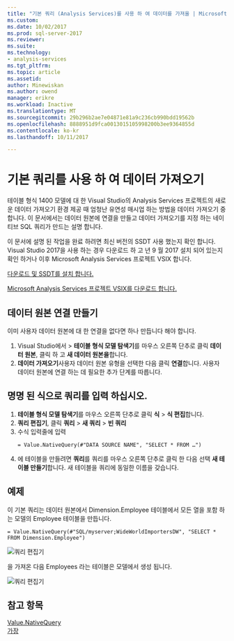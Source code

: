 ```yaml
---
title: "기본 쿼리 (Analysis Services)를 사용 하 여 데이터를 가져올 | Microsoft Docs"
ms.custom: 
ms.date: 10/02/2017
ms.prod: sql-server-2017
ms.reviewer: 
ms.suite: 
ms.technology:
- analysis-services
ms.tgt_pltfrm: 
ms.topic: article
ms.assetid: 
author: Minewiskan
ms.author: owend
manager: erikre
ms.workload: Inactive
ms.translationtype: MT
ms.sourcegitcommit: 29b296b2ae7e04871e81a9c236cb990bdd19562b
ms.openlocfilehash: 8888951d9fca0013015105998200b3ee9364855d
ms.contentlocale: ko-kr
ms.lasthandoff: 10/11/2017

---
```

# <a name="import-data-by-using-a-native-query"></a>기본 쿼리를 사용 하 여 데이터 가져오기

테이블 형식 1400 모델에 대 한 Visual Studio의 Analysis Services 프로젝트의 새로운 데이터 가져오기 환경 제공 때 엄청난 유연성 매시업 하는 방법을 데이터 가져오기 중 합니다. 이 문서에서는 데이터 원본에 연결을 만들고 데이터 가져오기를 지정 하는 네이티브 SQL 쿼리가 만드는 설명 합니다.

이 문서에 설명 된 작업을 완료 하려면 최신 버전의 SSDT 사용 했는지 확인 합니다. Visual Studio 2017을 사용 하는 경우 다운로드 하 고 년 9 월 2017 설치 되어 있는지 확인 하거나 이후 Microsoft Analysis Services 프로젝트 VSIX 합니다.

[다운로드 및 SSDT를 설치 합니다.](../../ssdt/download-sql-server-data-tools-ssdt.md)

[Microsoft Analysis Services 프로젝트 VSIX를 다운로드 합니다.](https://marketplace.visualstudio.com/items?itemName=ProBITools.MicrosoftAnalysisServicesModelingProjects)

## <a name="create-a-datasource-connection"></a>데이터 원본 연결 만들기
이미 사용자 데이터 원본에 대 한 연결을 없다면 하나 만듭니다 해야 합니다.

1. Visual Studio에서 > **테이블 형식 모델 탐색기**를 마우스 오른쪽 단추로 클릭 **데이터 원본**, 클릭 하 고 **새 데이터 원본을**합니다.
2. **데이터 가져오기**사용자 데이터 원본 유형을 선택한 다음 클릭 **연결**합니다. 사용자 데이터 원본에 연결 하는 데 필요한 추가 단계를 따릅니다.


## <a name="enter-a-query-as-a-named-expression"></a>명명 된 식으로 쿼리를 입력 하십시오.
1. **테이블 형식 모델 탐색기**를 마우스 오른쪽 단추로 클릭 **식** > **식 편집**합니다.
2. **쿼리 편집기**, 클릭 **쿼리** > **새 쿼리** > **빈 쿼리**
3. 수식 입력줄에 입력
    ```
    = Value.NativeQuery(#"DATA SOURCE NAME", "SELECT * FROM …")
    ```
4. 에 테이블을 만들려면 **쿼리**를 쿼리를 마우스 오른쪽 단추로 클릭 한 다음 선택 **새 테이블 만들기**합니다. 새 테이블을 쿼리에 동일한 이름을 갖습니다.


## <a name="example"></a>예제
이 기본 쿼리는 데이터 원본에서 Dimension.Employee 테이블에서 모든 열을 포함 하는 모델의 Employee 테이블을 만듭니다.

```
= Value.NativeQuery(#"SQL/myserver;WideWorldImportersDW", "SELECT * FROM Dimension.Employee")
```
![쿼리 편집기](media/ssas-import-query-example.png)


을 가져온 다음 Employees 라는 테이블은 모델에서 생성 됩니다.   

![쿼리 편집기](media/ssas-import-query-example-table.png)


## <a name="see-also"></a>참고 항목  
 [Value.NativeQuery](https://msdn.microsoft.com/library/mt736917.aspx)   
 [가장](../../analysis-services/tabular-models/impersonation-ssas-tabular.md)   

  

